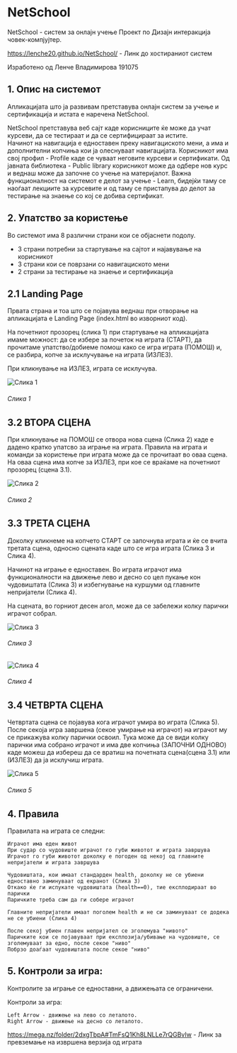 # NetSchool

NetSchool - систем за онлајн учење
Проект по Дизајн интеракција човек-компјујтер.

https://lenche20.github.io/NetSchool/ - Линк до хостираниот систем

Изработено од Ленче Владимирова 191075




## 1.	Опис на системот 

Апликацијата што ја развивам претставува онлајн систем за учење и сертификација и истата е наречена NetSchool. 

NetSchool претставува веб сајт каде корисниците ќе може да учат курсеви, да се тестираат и да се сертифицираат за истите.  
Начинот на навигација е едноставен преку навигациското мени, а има и дополнителни копчиња кои ја олеснуваат навигацијата. 
Корисникот има свој профил - Profile каде се чуваат неговите курсеви и сертификати. 
Од јавната библиотека - Public library корисникот може да одбере нов курс и веднаш може да започне со учење на материјалот. 
Важна функционалност на системот е делот за учење - Learn, бидејќи таму се наоѓаат лекциите за курсевите и од таму се пристапува до делот за тестирање на знаење со кој се добива сертификат. 




## 2. Упатство за користењe

Во системот има 8 различни страни кои се објаснети подолу. 
- 3 страни потребни за стартување на сајтот и најавување на корисникот
- 3 страни кои се поврзани со навигациското мени
- 2 страни за тестирање на знаење и сертификација 


## 2.1 Landing Page

Првата страна и тоа што се појавува веднаш при отворање на апликацијата е Landing Page (index.html во изворниот код). 

На почетниот прозорец (слика 1) при стартување на апликацијата имаме можност: 
да се избере за почеток на играта (СТАРТ), 
да прочитаме упатство/добиеме помош како се игра играта (ПОМОШ) и, се разбира, 
копче за исклучување на играта (ИЗЛЕЗ). 

При кликнување на ИЗЛЕЗ, играта се исклучува.

![Слика 1](https://i.ibb.co/vPSvkg8/Screenshot-2.png)

###### Слика 1


## 3.2 ВТОРА СЦЕНА
При кликнување на ПОМОШ се отвора нова сцена (Слика 2) каде е дадено кратко упатсво за играње на играта. Правила на играта и команди за користење при играта може да се прочитаат во оваа сцена. На оваа сцена има копче за ИЗЛЕЗ, при кое се враќаме на почетниот прозорец (сцена 3.1). 

![Слика 2](https://ibb.co/WH2M6JB/Screenshot_1.png)

###### Слика 2

## 3.3 ТРЕТА СЦЕНА
Доколку кликнеме на копчето СТАРТ се започнува играта и ќе се вчита третата сцена, односно сцената каде што се игра играта (Слика 3 и Слика 4). 

Начинот на играње е едноставен. Во играта играчот има функционалности на движење лево и десно со цел пукање кон чудовиштата (Слика 3) и избегнување на куршуми од главните непријатели (Слика 4). 

На сцената, во горниот десен агол, може да се забележи колку парички играчот собрал. 

![Слика 3](https://i.ibb.co/3f0B76m/Screenshot-4.png) 

###### Слика 3

![Слика 4](https://i.ibb.co/jhqMQDf/Screenshot-6.png) 

###### Слика 4

## 3.4 ЧЕТВРТА СЦЕНА
Четвртата сцена се појавува кога играчот умира во играта (Слика 5). 
После секоја игра завршена (секое умирање на играчот) на играчот му се прикажува колку парички освоил. 
Тука може да се види колку парички има собрано играчот и има две копчиња (ЗАПОЧНИ ОДНОВО) каде можеш да избереш да се вратиш на почетната сцена(сцена 3.1) или (ИЗЛЕЗ) да ја исклучиш играта. 

![Слика 5](https://i.ibb.co/100D6fr/Screenshot-5.png)

###### Слика 5


## 4. Правила 

Правилата на играта се следни:

	Играчот има еден живот
	При судар со чудовиште играчот го губи животот и играта завршува
	Играчот го губи животот доколку е погоден од некој од главните непријатели и играта завршува

	Чудовиштата, кои имаат стандарден health, доколку не се убиени едноставно заминуваат од екранот (Слика 3)
	Откако ќе ги испукате чудовиштата (health==0), тие експлодираат во парички
	Паричките треба сам да ги собере играчот  

	Главните непријатели имаат поголем health и не си заминуваат се додека не се убиени (Слика 4)

	После секој убиен главен непријател се зголемува "нивото"
	Паричките кои се појавуваат при експлозија/убивање на чудовиште, се зголемуваат за едно, после секое "ниво"
	Побрзо доаѓаат чудовиштата после секое "ниво"




## 5.	Контроли за игра:
Контролите за играње се едноставни, а движењата се ограничени.

Контроли за игра:
	
	Left Arrow - движење на лево со леталото.
	Right Arrow - движење на десно со леталото.



https://mega.nz/folder/2dxgTbpA#TmFsQ1Kh8LNLLe7rQGBvIw - Линк за превземање на извршена верзија од играта

